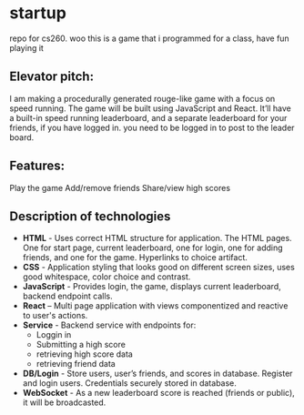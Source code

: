 # startup
repo for cs260. woo
this is a game that i programmed for a class, have fun playing it

## Elevator pitch:
I am making a procedurally generated rouge-like game with a focus on speed running. The game will be built using JavaScript and React. It’ll have a built-in speed running leaderboard, and a separate leaderboard for your friends, if you have logged in. you need to be logged in to post to the leader board.

## Features:
Play the game
Add/remove friends
Share/view high scores

## Description of technologies
- **HTML** - Uses correct HTML structure for application. The HTML pages. One for start page, current leaderboard, one for login, one for adding friends, and one for the game. Hyperlinks to choice artifact.
-	**CSS** - Application styling that looks good on different screen sizes, uses good whitespace, color choice and contrast.
-	**JavaScript** - Provides login, the game, displays current leaderboard, backend endpoint calls.
- **React** – Multi page application with views componentized and reactive to user's actions.
-	**Service** - Backend service with endpoints for:
    -	Loggin in
    -	Submitting a high score
    -	retrieving high score data
    -	retrieving friend data
-	**DB/Login** - Store users, user’s friends, and scores in database. Register and login users. Credentials securely stored in database.
-	**WebSocket** - As a new leaderboard score is reached (friends or public), it will be broadcasted.
